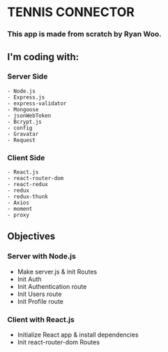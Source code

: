 # TENNIS CONNECTOR

### This app is made from scratch by Ryan Woo.

## I'm coding with:

### Server Side

    - Node.js
    - Express.js
    - express-validator
    - Mongoose
    - jsonWebToken
    - Bcrypt.js
    - config
    - Gravatar
    - Request

### Client Side

    - React.js
    - react-router-dom
    - react-redux
    - redux
    - redux-thunk
    - Axios
    - moment
    - proxy

## Objectives

### Server with Node.js

- Make server.js & init Routes
- Init Auth
- Init Authentication route
- Init Users route
- Init Profile route

### Client with React.js

- Initialize React app & install dependencies
- Init react-router-dom Routes
